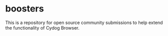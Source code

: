 # boosters
This is a repository for open source community submissions to help extend the functionality of Cydog Browser. 
